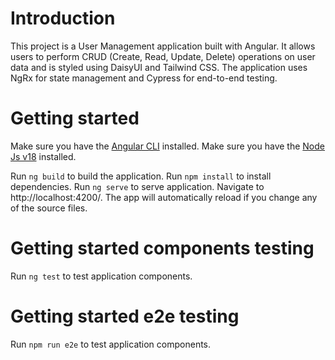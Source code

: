 # Introduction

This project is a User Management application built with Angular. It allows users to perform CRUD (Create, Read, Update, Delete) operations on user data and is styled using DaisyUI and Tailwind CSS. The application uses NgRx for state management and Cypress for end-to-end testing.

# Getting started

Make sure you have the [Angular CLI](https://github.com/angular/angular-cli#installation) installed.
Make sure you have the [Node Js v18](https://nodejs.org/en/download/package-manager/current) installed.

Run `ng build` to build the application.
Run `npm install` to install dependencies.
Run `ng serve` to serve application. Navigate to http://localhost:4200/. The app will automatically reload if you change any of the source files.

# Getting started components testing

Run `ng test` to test application components.

# Getting started e2e testing

Run `npm run e2e` to test application components.



